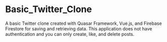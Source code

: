 # Basic_Twitter_Clone
A basic Twitter clone created with Quasar Framework, Vue.js, and Firebase Firestore for saving and retrieving data.
This application does not have authentication and you can only create, like, and delete posts.
